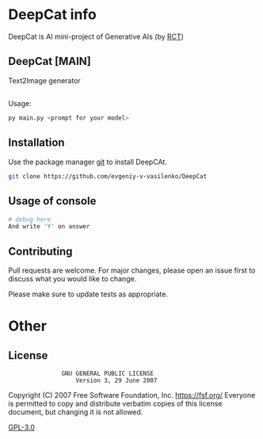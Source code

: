 # DeepCat info
DeepCat is AI mini-project of Generative AIs (by [RCT](https://cat-ai-project.ru/about-us))
## DeepCat [MAIN]
Text2Image generator
##
Usage:
```bash
py main.py <prompt for your model>
```
## Installation

Use the package manager [git](https://git-scm.com/) to install DeepCAt.

```bash
git clone https://github.com/evgeniy-v-vasilenko/DeepCat
```

## Usage of console

```bash
# debug here
And write 'Y' on answer
```

## Contributing

Pull requests are welcome. For major changes, please open an issue first
to discuss what you would like to change.

Please make sure to update tests as appropriate.

# Other
## License
                   GNU GENERAL PUBLIC LICENSE
                       Version 3, 29 June 2007

 Copyright (C) 2007 Free Software Foundation, Inc. <https://fsf.org/>
 Everyone is permitted to copy and distribute verbatim copies
 of this license document, but changing it is not allowed.

[GPL-3.0](https://choosealicense.com/licenses/gpl-3.0/)
